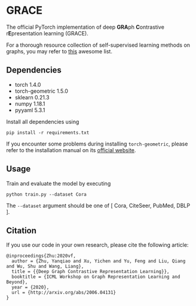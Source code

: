 # GRACE

The official PyTorch implementation of deep **GRA**ph **C**ontrastive r**E**presentation learning (GRACE).

For a thorough resource collection of self-supervised learning methods on graphs, you may refer to [this](https://github.com/SXKDZ/awesome-self-supervised-learning-for-graphs) awesome list.

## Dependencies

- torch 1.4.0
- torch-geometric 1.5.0
- sklearn 0.21.3
- numpy 1.18.1
- pyyaml 5.3.1

Install all dependencies using
```
pip install -r requirements.txt
```

If you encounter some problems during installing `torch-geometric`, please refer to the installation manual on its [official website](https://pytorch-geometric.readthedocs.io/en/latest/notes/installation.html).

## Usage

Train and evaluate the model by executing
```
python train.py --dataset Cora
```
The `--dataset` argument should be one of [ Cora, CiteSeer, PubMed, DBLP ].

## Citation

If you use our code in your own research, please cite the following article:

```
@inproceedings{Zhu:2020vf,
  author = {Zhu, Yanqiao and Xu, Yichen and Yu, Feng and Liu, Qiang and Wu, Shu and Wang, Liang},
  title = {{Deep Graph Contrastive Representation Learning}},
  booktitle = {ICML Workshop on Graph Representation Learning and Beyond},
  year = {2020},
  url = {http://arxiv.org/abs/2006.04131}
}
```
